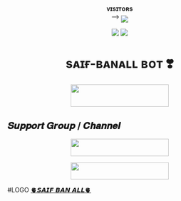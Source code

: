 <p align="center">
    <b>ᴠɪsɪᴛᴏʀs</b><br>
 -->    <img align="middle" src="https://profile-counter.glitch.me/BAN-ALL/count.svg" />
</p>

<p align="center">
  <img src="https://readme-typing-svg.herokuapp.com?color=F70000&lines=ωσяℓ∂+ℓαяgεsт+αη∂+ғαsтεsт+BANALLBOT;ηεvεя+εxιsтε∂+ιη+тнιs+ωσяℓ∂.;+𝐒aif𝐁an𝐀ll𝐁ot+🥀+%E2%9D%A4%EF%B8%8F">
  



  
  <img src="https://telegra.ph/file/507f06908daf43adf4bde.jpg">
<h1 align="center">sᴀɪғ-ʙᴀɴᴀʟʟ ʙᴏᴛ ❣️</h1>

<p align="center"><a href="http://dashboard.heroku.com/new?template=https://github.com/SAIFDEAD/BAN-ALL"> <img src="https://img.shields.io/badge/Deploy%20On%20Heroku-green?style=for-the-badge&logo=heroku" width="220" height="50.45"/></a></p>


## 𝑺𝒖𝒑𝒑𝒐𝒓𝒕 𝑮𝒓𝒐𝒖𝒑 / 𝑪𝒉𝒂𝒏𝒏𝒆𝒍

<p align="center"><a href="https://t.me/DEAD_GRPCHAT"><img src="https://img.shields.io/badge/𝚃𝙴𝙻𝙴𝙶𝚁𝙰𝙼-𝚂𝚄𝙿𝙿𝙾𝚁𝚃-black?&style=for-the-badge&logo=telegram" width="220" height="38.45"></a></p>

<p align="center"><a href="https://t.me/SAIFALLBOT"><img src="https://img.shields.io/badge/𝚃𝙴𝙻𝙴𝙶𝚁𝙰𝙼-𝚄𝙿𝙳𝙰𝚃𝙴𝚂-black?&style=for-the-badge&logo=telegram" width="220" height="38.45"></a></p>




#LOGO 
[🫀𝙎𝘼𝙄𝙁 𝘽𝘼𝙉 𝘼𝙇𝙇🫀](https://github.com/SAIFDEAD/BAN-ALL/blob/main/SAIFALLBOT/-5970732654817031341_121.jpg)
